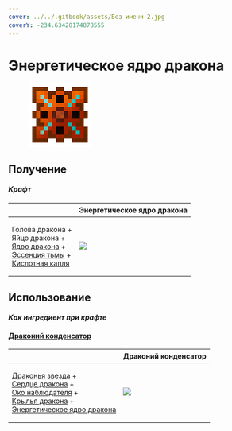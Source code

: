 ```yaml
---
cover: ../../.gitbook/assets/Без имени-2.jpg
coverY: -234.63428174878555
---
```


# Энергетическое ядро дракона

<figure><img src="../../.gitbook/assets/draconic_energy_core_128.png" alt=""><figcaption></figcaption></figure>

## Получение

#### _Крафт_

| ㅤ                                                                                                                                                                                |  Энергетическое ядро дракона                          |
| -------------------------------------------------------------------------------------------------------------------------------------------------------------------------------- | ----------------------------------------------------- |
| <p>Голова дракона +<br>Яйцо дракона +<br><a href="draconic_core.md">Ядро дракона</a> +<br><a href="darkness.md">Эссенция тьмы</a> +<br><a href="acid.md">Кислотная капля</a></p> | ![](../../.gitbook/assets/draconic\_energy\_core.png) |

## Использование

#### _Как ингредиент при крафте_

#### [Драконий конденсатор](draconic_capacitor.md)

| ㅤ                                                                                                                                                                                                                                                                                         |  Драконий конденсатор                              |
| ----------------------------------------------------------------------------------------------------------------------------------------------------------------------------------------------------------------------------------------------------------------------------------------- | -------------------------------------------------- |
| <p><a href="dragon_star.md">Драконья звезда</a> +<br><a href="dragon_heart.md">Сердце дракона</a> +<br><a href="call_of_the_watcher.md">Око наблюдателя</a> +<br><a href="dragon_elytra.md">Крылья дракона</a> +<br><a href="draconic_energy_core.md">Энергетическое ядро дракона</a></p> | ![](../../.gitbook/assets/draconic\_capacitor.png) |

